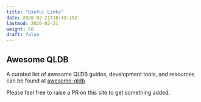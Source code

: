 ```yaml
---
title: "Useful Links"
date: 2020-02-21T18:43:19Z
lastmod: 2020-02-21
weight: 60
draft: false
---
```


## Awesome QLDB

A curated list of awesome QLDB guides, development tools, and resources can be found at [awesome-qldb](https://github.com/mlewis7127/awesome-qldb)

Please feel free to raise a PR on this site to get something added.